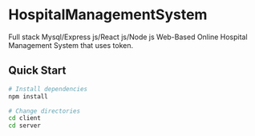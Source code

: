 # HospitalManagementSystem

Full stack Mysql/Express js/React js/Node js Web-Based Online Hospital Management System that uses token.

## Quick Start

```bash
# Install dependencies
npm install
```

```bash
# Change directories
cd client
cd server
```

